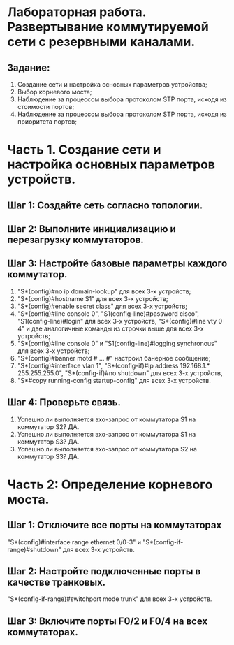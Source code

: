# Лабораторная работа. Развертывание коммутируемой сети с резервными каналами.

## Задание:
  
   1. Создание сети и настройка основных параметров устройства;
   2. Выбор корневого моста;
   3. Наблюдение за процессом выбора протоколом STP порта, исходя из стоимости портов;
   4. Наблюдение за процессом выбора протоколом STP порта, исходя из приоритета портов;

# Часть 1. Создание сети и настройка основных параметров устройств.

## Шаг 1:	Создайте сеть согласно топологии.  

## Шаг 2: Выполните инициализацию и перезагрузку коммутаторов.

## Шаг 3:	Настройте базовые параметры каждого коммутатор.
   
   1. "S*(config)#no ip domain-lookup" для всех 3-х устройств;
   2. "S*(config)#hostname S1" для всех 3-х устройств;
   3. "S*(config)#enable secret class" для всех 3-х устройств;
   4. "S*(config)#line console 0", "S1(config-line)#password cisco", "S1(config-line)#login" для всех 3-х устройств, 
      "S*(config)#line vty 0 4" и две аналогичные команды из строчки выше для всех 3-х устройств;
   5. "S*(config)#line console 0" и "S1(config-line)#logging synchronous" для всех 3-х устройств;
   6. "S*(config)#banner motd # ... #" настроил банерное сообщение;
   7. "S*(config)#interface vlan 1", "S*(config-if)#ip address 192.168.1.* 255.255.255.0", "S*(config-if)#no shutdown" для всех 3-х     устройств,
   8. "S*#copy running-config startup-config" для всех 3-х устройств.
   
## Шаг 4: Проверьте связь.

   1. Успешно ли выполняется эхо-запрос от коммутатора S1 на коммутатор S2?  ДА.
   2. Успешно ли выполняется эхо-запрос от коммутатора S1 на коммутатор S3?  ДА.
   3. Успешно ли выполняется эхо-запрос от коммутатора S2 на коммутатор S3?  ДА.
   
# Часть 2: Определение корневого моста.

## Шаг 1:	Отключите все порты на коммутаторах

   "S*(config)#interface range ethernet 0/0-3" и "S*(config-if-range)#shutdown" для всех 3-х устройств.
   
## Шаг 2:	Настройте подключенные порты в качестве транковых.

   "S*(config-if-range)#switchport mode trunk" для всех 3-х устройств.
   
## Шаг 3:	Включите порты F0/2 и F0/4 на всех коммутаторах.


